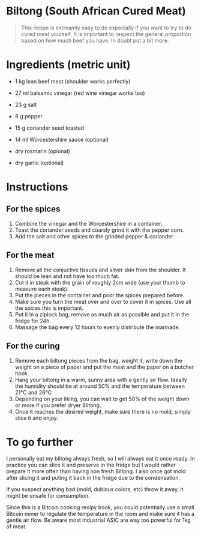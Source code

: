 # Biltong (South African Cured Meat)

> This recipe is extreamly easy to do especially if you want to try to do cured meat yourself. It is important to respect the general proportion based on how much beef you have. In doubt put a bit more.

# Ingredients (metric unit)

* 1 kg lean beef meat (shoulder works perfectly)
* 27 ml balsamic vinegar (red wine vinegar works too)
* 23 g salt
* 8 g pepper
* 15 g coriander seed toasted

* 14 ml Worcestershire sauce (optional)
* dry rosmarin (opional)
* dry garlic (optional)

# Instructions

## For the spices
1) Combine the vinegar and the Worcestershire in a container.
2) Toast the coriander seeds and coarsly grind it with the pepper corn.
3) Add the salt and other spices to the grinded pepper & coriander.

## For the meat
1) Remove all the conjuctive tissues and silver skin from the shoulder. It should be lean and not have too much fat.
2) Cut it in steak with the grain of roughly 2cm wide (use your thumb to measure each steak).
3) Put the pieces in the container and poor the spices prepared before.
4) Make sure you turn the meat over and over to cover it in spices. Use all the spices this is important.
5) Put it in a ziplock bag, remove as much air as possible and put it in the fridge for 24h.
6) Massage the bag every 12 hours to evenly distribute the marinade.

## For the curing
1) Remove each biltong pieces from the bag, weight it, write down the weight on a piece of paper and put the meat and the paper on a butcher hook.
2) Hang your biltong in a warm, sunny area with a gently air flow. Ideally the humidity should be at around 50% and the temperature between 21°C and 26°C
3) Depending on your liking, you can wait to get 50% of the weight down or more if you prefer dryer Biltong.
5) Once it reaches the desired weight, make sure there is no mold, simply slice it and enjoy.

# To go further
I personally eat my biltong always fresh, so I will always eat it once ready. In practice you can slice it and preserve in the fridge but I would rather prepare it more often than having non fresh Biltong. I also once got mold after slicing it and puting it back in the fridge due to the condensation.

If you suspect anything bad (mold, dubious colors, etc) throw it away, it might be unsafe for consumption.

Since this is a Bitcoin cooking recipy book, you could potentially use a small Bitcoin miner to regulate the temperature in the room and make sure it has a gentle air flow. Be aware most industrial ASIC are way too powerful for 1kg of meat.
